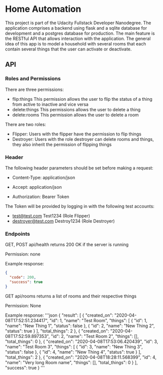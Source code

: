# Home Automation

This project is part of the Udacity Fullstack Developer Nanodegree. The application comprises a backend using flask and a sqlite database for development and a postgres database for production. The main feature is the RESTful API that allows interaction with the application. The general idea of this app is to model a household with several rooms that each contain several things that the user can activate or deactivate.

## API

### Roles and Permissions
There are three permissions:
- flip:things This permission allows the user to flip the status of a thing from active to inactive and vice versa
- delete:things This permissions allows the user to delete a thing
- delete:rooms This permission allows the user to delete a room

There are two roles:
- Flipper: Users with the flipper have the permission to flip things
- Destroyer: Users with the role destroyer can delete rooms and things, they also inherit the permission of flipping things

### Header
The following header parameters should be set before making a request:
- Content-Type: application/json
- Accept: application/json

- Authorization: Bearer Token

The Token will be provided by logging in with the following test accounts:
- test@test.com Test1234 (Role Flipper)
- destroyer@test.com Destroy1234 (Role Destroyer)

### Endpoints

GET, POST api/health
returns 200 OK if the server is running

Permission: none

Example response:
```json
{
  "code": 200,
  "success": true
}
```

GET api/rooms
returns a list of rooms and their respective things

Permission: None

Example response:
'''json
{
  "result": [
    {
      "created_on": "2020-04-08T17:52:51.234417",
      "id": 1,
      "name": "Test Room",
      "things": [
        {
          "id": 1,
          "name": "New Thing 1",
          "status": false
        },
        {
          "id": 2,
          "name": "New Thing 2",
          "status": true
        }
      ],
      "total_things": 2
    },
    {
      "created_on": "2020-04-08T17:52:59.897353",
      "id": 2,
      "name": "Test Room 2",
      "things": [],
      "total_things": 0
    },
    {
      "created_on": "2020-04-08T17:53:06.420439",
      "id": 3,
      "name": "Test Room 3",
      "things": [
        {
          "id": 3,
          "name": "New Thing 3",
          "status": false
        },
        {
          "id": 4,
          "name": "New Thing 4",
          "status": true
        }
      ],
      "total_things": 2
    },
    {
      "created_on": "2020-04-08T18:28:11.568399",
      "id": 4,
      "name": "Very long Room name",
      "things": [],
      "total_things": 0
    }
  ],
  "success": true
}
'''



